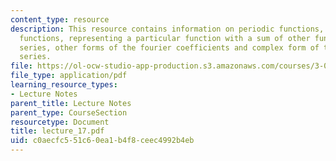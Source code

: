 ```yaml
---
content_type: resource
description: This resource contains information on periodic functions, odd and even
  functions, representing a particular function with a sum of other functions, fourier
  series, other forms of the fourier coefficients and complex form of the fourier
  series.
file: https://ol-ocw-studio-app-production.s3.amazonaws.com/courses/3-016-mathematics-for-materials-scientists-and-engineers-fall-2005/c0aecfc551c60ea1b4f8ceec4992b4eb_lecture_17.pdf
file_type: application/pdf
learning_resource_types:
- Lecture Notes
parent_title: Lecture Notes
parent_type: CourseSection
resourcetype: Document
title: lecture_17.pdf
uid: c0aecfc5-51c6-0ea1-b4f8-ceec4992b4eb
---
```


